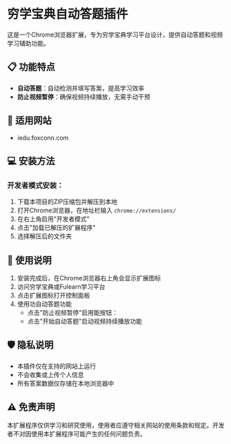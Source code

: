 # 穷学宝典自动答题插件

这是一个Chrome浏览器扩展，专为穷学宝典学习平台设计，提供自动答题和视频学习辅助功能。

## 📋 功能特点

- **自动答题**：自动检测并填写答案，提高学习效率
- **防止视频暂停**：确保视频持续播放，无需手动干预

## 🔧 适用网站

- iedu.foxconn.com

## 💻 安装方法

### 开发者模式安装：

1. 下载本项目的ZIP压缩包并解压到本地
2. 打开Chrome浏览器，在地址栏输入 `chrome://extensions/`
3. 在右上角启用"开发者模式"
4. 点击"加载已解压的扩展程序"
5. 选择解压后的文件夹

## 🚀 使用说明

1. 安装完成后，在Chrome浏览器右上角会显示扩展图标
2. 访问穷学宝典或Fulearn学习平台
3. 点击扩展图标打开控制面板
4. 使用功自动答题功能
   - 点击"防止视频暂停"启用能按钮：
   - 点击"开始自动答题"启动视频持续播放功能

## 🛡️ 隐私说明

- 本插件仅在支持的网站上运行
- 不会收集或上传个人信息
- 所有答案数据仅存储在本地浏览器中

## ⚠️ 免责声明

本扩展程序仅供学习和研究使用，使用者应遵守相关网站的使用条款和规定。开发者不对因使用本扩展程序可能产生的任何问题负责。
